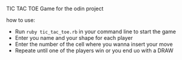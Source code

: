 TIC TAC TOE Game for the odin project

how to use:
* Run `ruby tic_tac_toe.rb` in your command line to start the game
* Enter you name and your shape for each player
* Enter the number of the cell where you wanna insert your move
* Repeate until one of the players win or you end uo with a DRAW
